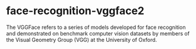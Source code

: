 # face-recognition-vggface2
The VGGFace refers to a series of models developed for face recognition and demonstrated on benchmark computer vision datasets by members of the Visual Geometry Group (VGG) at the University of Oxford.
